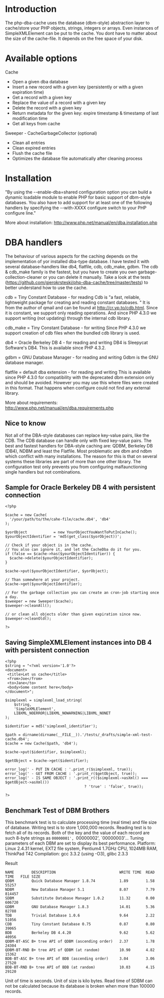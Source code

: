 Introduction
============

The php-dba-cache uses the database (dbm-style) abstraction layer to cache/store your PHP objects, 
strings, integers or arrays. Even instances of SimpleXMLElement can be put to the cache. You dont 
have to matter about the size of the cache-file. It depends on the free space of your disk.

Available options
===========================

Cache
- Open a given dba database
- Insert a new record with a given key (persistently or with a given expiration time)
- Get a record with a given key
- Replace the value of a record with a given key
- Delete the record with a given key
- Return metadata for the given key: expire timestamp & timestamp of last modification time
- Get all keys from cache
    
Sweeper - CacheGarbageCollector (optional)
- Clean all entries
- Clean expired entries
- Flush the cache file
- Optimizes the database file automatically after cleaning process

Installation
============

"By using the --enable-dba=shared configuration option you can build a dynamic loadable module
to enable PHP for basic support of dbm-style databases. You also have to add support for at
least one of the following handlers by specifying the --with-XXXX configure switch
to your PHP configure line."
    
More about installation: http://www.php.net/manual/en/dba.installation.php

DBA handlers
============

The behaviour of various aspects for the caching depends on the implementation of yor
installed dba-type database. I have tested it with several database-handlers like db4, flatfile,
cdb, cdb_make, gdbm. The cdb & cdb_make family is the fastest, but you have to create
you own garbage-collection-cleaner or you can delete it manually. Take a look at the tests
(https://github.com/gjerokrsteski/php-dba-cache/tree/master/tests) to better understand
how to use the cache.

cdb = Tiny Constant Database - for reading
Cdb is "a fast, reliable, lightweight package for creating and reading constant databases.
" It is from the author of qmail and can be found at http://cr.yp.to/cdb.html. Since it is
constant, we support only reading operations. And since PHP 4.3.0 we support writing
(not updating) through the internal cdb library.

cdb_make = Tiny Constant Database - for writing
Since PHP 4.3.0 we support creation of cdb files when the bundled cdb library is used.

db4 = Oracle Berkeley DB 4 - for reading and writing
DB4 is Sleepycat Software's DB4. This is available since PHP 4.3.2.

gdbm = GNU Database Manager - for reading and writing
Gdbm is the GNU database manager.

flatfile = default dba extension - for reading and writing
This is available since PHP 4.3.0 for compatibility with the deprecated dbm extension only
and should be avoided. However you may use this where files were created in this format.
That happens when configure could not find any external library.
    
More about requirements: http://www.php.net/manual/en/dba.requirements.php


Nice to know
------------

Not all of the DBA-style databases can replace key-value pairs, like the CDB. The CDB database
can handle only with fixed key-value pairs. The best and fastest handlers for DBA-style caching
are: QDBM, Berkeley DB (DB4), NDBM and least the Flatfile.
Most problematic are dbm and ndbm which conflict with many installations. The reason for this is
that on several systems these libraries are part of more than one other library. The configuration
test only prevents you from configuring malfaunctioning single handlers but not combinations.

Sample for Oracle Berkeley DB 4 with persistent connection
----------------------------------------------------------

    <?php

    $cache = new Cache(
      '/your/path/to/the/cahe-file/cache.db4', 'db4'
    );
    
    $yorObject            = new YourObjectYouWantToPutInCache();
    $yourObjectIdentifier = 'md5(get_class($yorObject))';
    
    // Check if your object is in the cache.
    // You also can ignore it, and let the CacheDba do it for you.
    if (false == $cache->has($yourObjectIdentifier)) {
      $cache->delete($yourObjectIdentifier);
    }
    
    $cache->put($yourObjectIdentifier, $yorObject);
    
    // Than somewhere at your project.
    $cache->get($yourObjectIdentifier);
    
    // For the garbage collection you can create an cron-job starting once a day.
    $sweeper = new Sweeper($cache);
    $sweeper->cleanAll();
    
    // or clean all objects older than given expiration since now.
    $sweeper->cleanOld();
    
    ?>

Saving SimpleXMLElement instances into DB 4 with persistent connection
----------------------------------------------------------------------

    <?php
    $string = "<?xml version='1.0'?>
    <document>
     <title>Let us cache</title>
     <from>Joe</from>
     <to>Jane</to>
     <body>Some content here</body>
    </document>";

    $simplexml = simplexml_load_string(
        $string,
        'SimpleXMLElement',
        LIBXML_NOERROR|LIBXML_NOWARNING|LIBXML_NONET
    );

    $identifier = md5('simplexml_identifier');

    $path = dirname(dirname(__FILE__)).'/tests/_drafts/simple-xml-test-cache.db4';
    $cache = new Cache($path, 'db4');

    $cache->put($identifier, $simplexml);

    $getObject = $cache->get($identifier);

    error_log(' - PUT IN CACHE : '.print_r($simplexml, true));
    error_log(' - GET FROM CACHE : '.print_r($getObject, true));
    error_log(' - IS SAME OBJECT : '.print_r(($simplexml->asXml() === $getObject->asXml())
                                        ? 'true' : 'false', true));

    ?>


Benchmark Test of DBM Brothers
------------------------------

This benchmark test is to calculate processing time (real time)
and file size of database. Writing test is to store 1,000,000 records. Reading test is
to fetch all of its records. Both of the key and the value of each record are such 8-byte
strings as `00000001', `00000002', `00000003'... Tuning parameters of each DBM are set to
display its best performance. Platform: Linux 2.4.31 kernel, EXT2 file system,
Pentium4 1.7GHz CPU, 1024MB RAM, ThinkPad T42 Compilation: gcc 3.3.2 (using -O3), glibc 2.3.3

Result

    NAME        DESCRIPTION                             WRITE TIME  READ TIME   FILE SIZE
    QDBM        Quick Database Manager 1.8.74           1.89        1.58        55257
    NDBM        New Database Manager 5.1                8.07        7.79        814457
    SDBM        Substitute Database Manager 1.0.2       11.32       0.00        606720
    GDBM        GNU Database Manager 1.8.3              14.01       5.36        82788
    TDB         Trivial Database 1.0.6                  9.64        2.22        51056
    CDB         Tiny Constant Database 0.75             0.87        0.80        39065
    BDB         Berkeley DB 4.4.20                      9.62        5.62        40956
    QDBM-BT-ASC B+ tree API of QDBM (ascending order)   2.37        1.78        24304
    QDBM-BT-RND B+ tree API of QDBM (at random)         10.90       4.82        15362
    BDB-BT-ASC B+ tree API of BDB (ascending order)     3.04        3.06        27520
    BDB-BT-RND B+ tree API of BDB (at random)           10.03       4.15        29120

Unit of time is seconds. Unit of size is kilo bytes. Read time of SDBM can not be calculated
because its database is broken when more than 100000 records.
